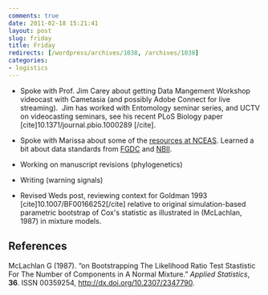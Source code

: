 ```yaml
---
comments: true
date: 2011-02-18 15:21:41
layout: post
slug: friday
title: Friday
redirects: [/wordpress/archives/1038, /archives/1038]
categories:
- logistics
---
```



	
  * Spoke with Prof. Jim Carey about getting Data Mangement Workshop videocast with Cametasia (and possibly Adobe Connect for live streaming).  Jim has worked with Entomology seminar series, and UCTV on videocasting seminars, see his recent PLoS Biology paper [cite]10.1371/journal.pbio.1000289 [/cite].



	
  * Spoke with Marissa about some of the [resources at NCEAS](http://www.nceas.ucsb.edu/ecoinfo/tools). Learned a bit about data standards from [FGDC](http://www.nbii.gov/portal/server.pt?open=512&objID=236&mode=2&cached=true) and [NBII](http://www.nbii.gov).



	
  * Working on manuscript revisions (phylogenetics)

	
  * Writing (warning signals)

	
  * Revised Weds post, reviewing context for Goldman 1993 [cite]10.1007/BF00166252[/cite] relative to original simulation-based parametric bootstrap of Cox's statistic as illustrated in (McLachlan, 1987) in mixture models.


## References

<p>McLachlan G (1987).
&ldquo;on Bootstrapping The Likelihood Ratio Test Stastistic For The Number of Components in A Normal Mixture.&rdquo;
<EM>Applied Statistics</EM>, <B>36</B>.
ISSN 00359254, <a href="http://dx.doi.org/10.2307/2347790">http://dx.doi.org/10.2307/2347790</a>.
